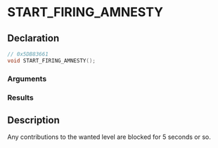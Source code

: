 # START_FIRING_AMNESTY

## Declaration
```cpp
// 0x5DB83661
void START_FIRING_AMNESTY();
```

### Arguments

### Results

## Description
Any contributions to the wanted level are blocked for 5 seconds or so.
